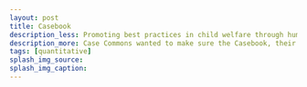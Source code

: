 ```yaml
---
layout: post
title: Casebook
description_less: Promoting best practices in child welfare through human-centered software.
description_more: Case Commons wanted to make sure the Casebook, their commercial off-the-shelf case management system, was promoting best practices in child welfare, such as frequent safety visits to foster homes and collaborative case planning, as well as providing a system where caseworkers could do their work effectively and efficiently. On the Data Science & Policy team, I worked collaboratively with product teams to inform design and infrastructure decisions.
tags: [quantitative]
splash_img_source: 
splash_img_caption: 
---
```



